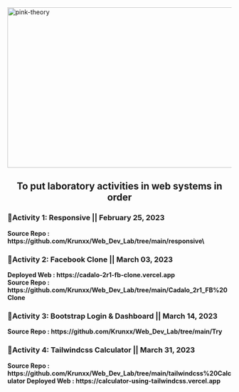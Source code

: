 <img align = "center" alt="pink-theory" width = "1000" height = "360" src = "https://user-images.githubusercontent.com/82696971/223297570-c2b99b02-947b-4585-84b2-805d50518e15.gif">

<h2 align = "center"> To put laboratory activities in web systems in order </h2>

<h3><b>📌Activity 1: Responsive || February 25, 2023 <b></h3>
Source Repo : https://github.com/Krunxx/Web_Dev_Lab/tree/main/responsive\
<br> 
  
<h3><b>📌Activity 2: Facebook Clone  || March 03, 2023 <b></h3>
Deployed Web : https://cadalo-2r1-fb-clone.vercel.app <br>
Source Repo : https://github.com/Krunxx/Web_Dev_Lab/tree/main/Cadalo_2r1_FB%20Clone

<h3><b>📌Activity 3: Bootstrap Login & Dashboard  || March 14, 2023 <b></h3>
Source Repo : https://github.com/Krunxx/Web_Dev_Lab/tree/main/Try

<h3><b>📌Activity 4: Tailwindcss Calculator  || March 31, 2023 <b></h3>
Source Repo : https://github.com/Krunxx/Web_Dev_Lab/tree/main/tailwindcss%20Calculator
Deployed Web : https://calculator-using-tailwindcss.vercel.app <br>
